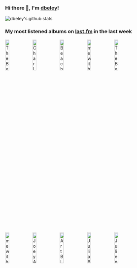 ### Hi there 👋, I'm [dbeley](https://dbeley.ovh/en)!

![dbeley's github stats](https://github-readme-stats.vercel.app/api?username=dbeley)

### My most listened albums on [last.fm](https://www.last.fm/user/d_beley) in the last week

[<img src='https://lastfm.freetls.fastly.net/i/u/300x300/ac3f78ee698b378b1b170132b2f9d143.jpg' width='16%' height='16%' alt='The Beths - Jump Rope Gazers'>](https://www.last.fm/music/the%2bbeths/jump%2brope%2bgazers)&nbsp;
[<img src='https://lastfm.freetls.fastly.net/i/u/300x300/2e4c27fcdb41ad55acfcc85a31bd0581.jpg' width='16%' height='16%' alt='Charly Bliss - Guppy'>](https://www.last.fm/music/charly%2bbliss/guppy)&nbsp;
[<img src='https://lastfm.freetls.fastly.net/i/u/300x300/9b7cb247f6816db2a6ceb25412497a76.jpg' width='16%' height='16%' alt='Beach Bunny - Honeymoon'>](https://www.last.fm/music/beach%2bbunny/honeymoon)&nbsp;
[<img src='https://lastfm.freetls.fastly.net/i/u/300x300/58f449bc353d53bd7f08702f88f131cd.jpg' width='16%' height='16%' alt='mewithoutYou - Brother, Sister'>](https://www.last.fm/music/mewithoutyou/brother%252c%2bsister)&nbsp;
[<img src='https://lastfm.freetls.fastly.net/i/u/300x300/616cf8d242710b6ad88194a543dc7c06.jpg' width='16%' height='16%' alt='The Beths - Future Me Hates Me'>](https://www.last.fm/music/the%2bbeths/future%2bme%2bhates%2bme)&nbsp;
<br>
[<img src='https://lastfm.freetls.fastly.net/i/u/300x300/15916f9dac23f646ad426bc82fc6d597.jpg' width='16%' height='16%' alt='mewithoutYou - Catch for Us the Foxes'>](https://www.last.fm/music/mewithoutyou/catch%2bfor%2bus%2bthe%2bfoxes)&nbsp;
[<img src='https://lastfm.freetls.fastly.net/i/u/300x300/3e5a7255b6896df0bb648ac641212c20.jpg' width='16%' height='16%' alt='Joey Alexander - My Favorite Things'>](https://www.last.fm/music/joey%2balexander/my%2bfavorite%2bthings)&nbsp;
[<img src='https://lastfm.freetls.fastly.net/i/u/300x300/28a5a37ef7913c6e9fc0a46ac55cf517.jpg' width='16%' height='16%' alt='Art Blakey & The Jazz Messengers - Moanin (Expanded Edition)'>](https://www.last.fm/music/art%2bblakey%2b%2526%2bthe%2bjazz%2bmessengers/moanin%2527%2b%2528expanded%2bedition%2529)&nbsp;
[<img src='https://lastfm.freetls.fastly.net/i/u/300x300/ad94057a0e2241e3c1adb60c3cbc17dc.jpg' width='16%' height='16%' alt='Julia Brown - An abundance of strawberries'>](https://www.last.fm/music/julia%2bbrown/an%2babundance%2bof%2bstrawberries)&nbsp;
[<img src='https://lastfm.freetls.fastly.net/i/u/300x300/e22fffff8b2d431e24b85fbe6dd1fb5d.jpg' width='16%' height='16%' alt='Julien Baker - Sprained Ankle'>](https://www.last.fm/music/julien%2bbaker/sprained%2bankle)&nbsp;
<br>

